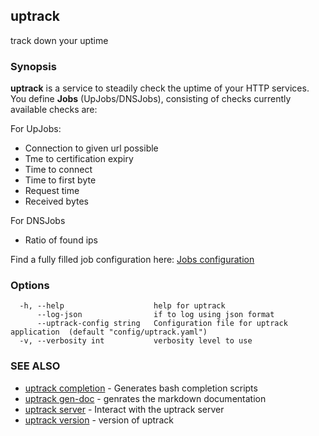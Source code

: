 ## uptrack

track down your uptime

### Synopsis

**uptrack** is a service to steadily check the uptime of your HTTP services.
You define **Jobs** (UpJobs/DNSJobs), consisting of checks currently available checks are:

For UpJobs:
* Connection to given url possible
* Tme to certification expiry
* Time to connect
* Time to first byte
* Request time
* Received bytes

For DNSJobs
* Ratio of found ips

Find a fully filled job configuration here: [Jobs configuration](../config/jobs.yaml)



### Options

```
  -h, --help                    help for uptrack
      --log-json                if to log using json format
      --uptrack-config string   Configuration file for uptrack application  (default "config/uptrack.yaml")
  -v, --verbosity int           verbosity level to use
```

### SEE ALSO

* [uptrack completion](uptrack_completion.md)	 - Generates bash completion scripts
* [uptrack gen-doc](uptrack_gen-doc.md)	 - genrates the markdown documentation
* [uptrack server](uptrack_server.md)	 - Interact with the uptrack server
* [uptrack version](uptrack_version.md)	 - version of uptrack

